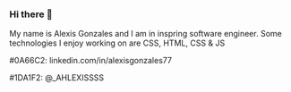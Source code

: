 ### Hi there 👋

My name is Alexis Gonzales and I am in inspring software engineer. 
Some technologies I enjoy working on are CSS, HTML, CSS & JS

#0A66C2:  linkedin.com/in/alexisgonzales77

#1DA1F2: @_AHLEXISSSS

